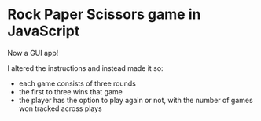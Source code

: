# Rock Paper Scissors game in JavaScript
Now a GUI app!

I altered the instructions and instead made it so:  
* each game consists of three rounds
* the first to three wins that game
* the player has the option to play again or not, with the number of games won tracked across plays